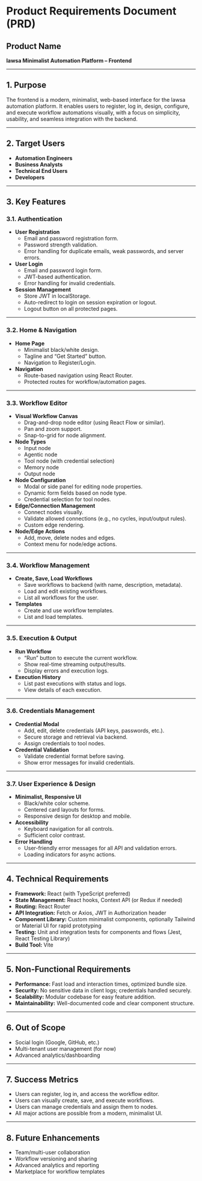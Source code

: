# Product Requirements Document (PRD)

## Product Name
**lawsa Minimalist Automation Platform – Frontend**

---

## 1. Purpose

The frontend is a modern, minimalist, web-based interface for the lawsa automation platform. It enables users to register, log in, design, configure, and execute workflow automations visually, with a focus on simplicity, usability, and seamless integration with the backend.

---

## 2. Target Users

- **Automation Engineers**
- **Business Analysts**
- **Technical End Users**
- **Developers**

---

## 3. Key Features

### 3.1. Authentication

- **User Registration**
  - Email and password registration form.
  - Password strength validation.
  - Error handling for duplicate emails, weak passwords, and server errors.
- **User Login**
  - Email and password login form.
  - JWT-based authentication.
  - Error handling for invalid credentials.
- **Session Management**
  - Store JWT in localStorage.
  - Auto-redirect to login on session expiration or logout.
  - Logout button on all protected pages.

---

### 3.2. Home & Navigation

- **Home Page**
  - Minimalist black/white design.
  - Tagline and “Get Started” button.
  - Navigation to Register/Login.
- **Navigation**
  - Route-based navigation using React Router.
  - Protected routes for workflow/automation pages.

---

### 3.3. Workflow Editor

- **Visual Workflow Canvas**
  - Drag-and-drop node editor (using React Flow or similar).
  - Pan and zoom support.
  - Snap-to-grid for node alignment.
- **Node Types**
  - Input node
  - Agentic node
  - Tool node (with credential selection)
  - Memory node
  - Output node
- **Node Configuration**
  - Modal or side panel for editing node properties.
  - Dynamic form fields based on node type.
  - Credential selection for tool nodes.
- **Edge/Connection Management**
  - Connect nodes visually.
  - Validate allowed connections (e.g., no cycles, input/output rules).
  - Custom edge rendering.
- **Node/Edge Actions**
  - Add, move, delete nodes and edges.
  - Context menu for node/edge actions.

---

### 3.4. Workflow Management

- **Create, Save, Load Workflows**
  - Save workflows to backend (with name, description, metadata).
  - Load and edit existing workflows.
  - List all workflows for the user.
- **Templates**
  - Create and use workflow templates.
  - List and load templates.

---

### 3.5. Execution & Output

- **Run Workflow**
  - “Run” button to execute the current workflow.
  - Show real-time streaming output/results.
  - Display errors and execution logs.
- **Execution History**
  - List past executions with status and logs.
  - View details of each execution.

---

### 3.6. Credentials Management

- **Credential Modal**
  - Add, edit, delete credentials (API keys, passwords, etc.).
  - Secure storage and retrieval via backend.
  - Assign credentials to tool nodes.
- **Credential Validation**
  - Validate credential format before saving.
  - Show error messages for invalid credentials.

---

### 3.7. User Experience & Design

- **Minimalist, Responsive UI**
  - Black/white color scheme.
  - Centered card layouts for forms.
  - Responsive design for desktop and mobile.
- **Accessibility**
  - Keyboard navigation for all controls.
  - Sufficient color contrast.
- **Error Handling**
  - User-friendly error messages for all API and validation errors.
  - Loading indicators for async actions.

---

## 4. Technical Requirements

- **Framework:** React (with TypeScript preferred)
- **State Management:** React hooks, Context API (or Redux if needed)
- **Routing:** React Router
- **API Integration:** Fetch or Axios, JWT in Authorization header
- **Component Library:** Custom minimalist components, optionally Tailwind or Material UI for rapid prototyping
- **Testing:** Unit and integration tests for components and flows (Jest, React Testing Library)
- **Build Tool:** Vite

---

## 5. Non-Functional Requirements

- **Performance:** Fast load and interaction times, optimized bundle size.
- **Security:** No sensitive data in client logs; credentials handled securely.
- **Scalability:** Modular codebase for easy feature addition.
- **Maintainability:** Well-documented code and clear component structure.

---

## 6. Out of Scope

- Social login (Google, GitHub, etc.)
- Multi-tenant user management (for now)
- Advanced analytics/dashboarding

---

## 7. Success Metrics

- Users can register, log in, and access the workflow editor.
- Users can visually create, save, and execute workflows.
- Users can manage credentials and assign them to nodes.
- All major actions are possible from a modern, minimalist UI.

---

## 8. Future Enhancements

- Team/multi-user collaboration
- Workflow versioning and sharing
- Advanced analytics and reporting
- Marketplace for workflow templates 